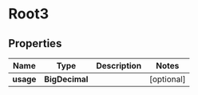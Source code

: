

# Root3


## Properties

Name | Type | Description | Notes
------------ | ------------- | ------------- | -------------
**usage** | **BigDecimal** |  |  [optional]



